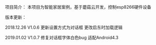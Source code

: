 ﻿项目简介：
	本项目为智能家居案例，基于蘑菇云开发，控制esp8266硬件设备
	
版本更新：

2018.12.26  V1.0.6
	更新设置方式为对话框
	更改启东时加载逻辑
	
2019.01.02  V1.0.7
	修复对话框字体白色bug
	适配Android4.3